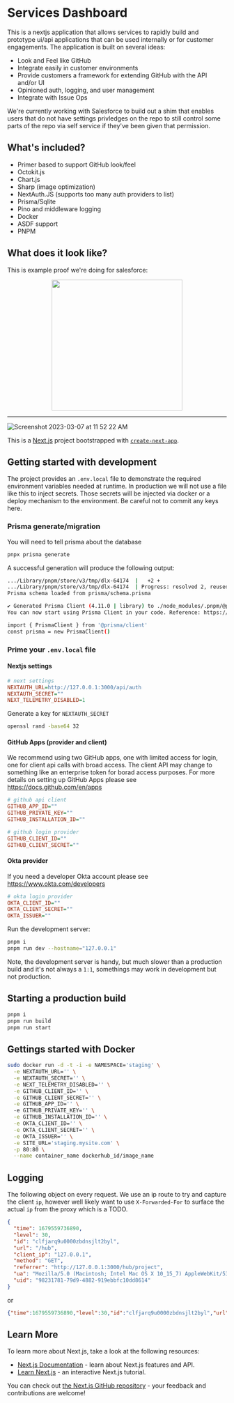 # Services Dashboard

This is a nextjs application that allows services to rapidly build and prototype ui/api applications that can be used internally or for customer engagements. The application is built on several ideas:

- Look and Feel like GitHub
- Integrate easily in customer environments
- Provide customers a framework for extending GitHub with the API and/or UI
- Opinioned auth, logging, and user management
- Integrate with Issue Ops 

We're currently working with Salesforce to build out a shim that enables users that do not have settings privledges on the repo to still control some parts of the repo via self service if they've been given that permission.

## What's included?

- Primer based to support GitHub look/feel
- Octokit.js
- Chart.js
- Sharp (image optimization)
- NextAuth.JS (supports too many auth providers to list)
- Prisma/Sqlite
- Pino and middleware logging
- Docker
- ASDF support
- PNPM

## What does it look like?

This is example proof we're doing for salesforce:

<p align="center">
<img src="https://user-images.githubusercontent.com/376532/225733348-a9c0cce6-0cf3-4ac0-be74-e779b5154160.png" width="300">
</p>
<hr>

![Screenshot 2023-03-07 at 11 52 22 AM](https://user-images.githubusercontent.com/376532/223537301-4372f2b1-52c1-44dc-8b1d-a49b3c5f38cc.png)


This is a [Next.js](https://nextjs.org/) project bootstrapped with [`create-next-app`](https://github.com/vercel/next.js/tree/canary/packages/create-next-app).

## Getting started with development

The project provides an `.env.local` file to demonstrate the required environment variables needed at runtime. In production we will not use a file like this to inject secrets. Those secrets will be injected via docker or a deploy mechanism to the environment. Be careful not to commit any keys here.

### Prisma generate/migration

You will need to tell prisma about the database

```bash
pnpx prisma generate
```

A successful generation will produce the following output:

```bash
.../Library/pnpm/store/v3/tmp/dlx-64174  |   +2 +
.../Library/pnpm/store/v3/tmp/dlx-64174  | Progress: resolved 2, reused 2, downloaded 0, added 2, done
Prisma schema loaded from prisma/schema.prisma

✔ Generated Prisma Client (4.11.0 | library) to ./node_modules/.pnpm/@prisma+client@4.11.0_prisma@4.11.0/node_modules/@prisma/client in 361ms
You can now start using Prisma Client in your code. Reference: https://pris.ly/d/client

import { PrismaClient } from '@prisma/client'
const prisma = new PrismaClient()
```

### Prime your `.env.local` file

#### Nextjs settings

```ini
# next settings
NEXTAUTH_URL=http://127.0.0.1:3000/api/auth
NEXTAUTH_SECRET=""
NEXT_TELEMETRY_DISABLED=1
```

Generate a key for `NEXTAUTH_SECRET`

```bash
openssl rand -base64 32
```

#### GitHub Apps (provider and client)

We recommend using two GitHub apps, one with limited access for login, one for client api calls with broad access. The client API may change to something like an enterprise token for borad access purposes. For more details on setting up GitHub Apps please see https://docs.github.com/en/apps

```ini
# github api client
GITHUB_APP_ID=""
GITHUB_PRIVATE_KEY=""
GITHUB_INSTALLATION_ID=""

# github login provider
GITHUB_CLIENT_ID=""
GITHUB_CLIENT_SECRET=""
```

#### Okta provider

If you need a developer Okta account please see https://www.okta.com/developers

```ini
# okta login provider
OKTA_CLIENT_ID=""
OKTA_CLIENT_SECRET=""
OKTA_ISSUER=""
```

Run the development server:

```bash
pnpm i
pnpm run dev --hostname="127.0.0.1" 
```

Note, the development server is handy, but much slower than a production build and it's not always a `1:1`, somethings may work in development but not production. 

## Starting a production build

```bash
pnpm i
pnpm run build
pnpm run start
```

## Gettings started with Docker

```bash
sudo docker run -d -t -i -e NAMESPACE='staging' \
  -e NEXTAUTH_URL='' \
  -e NEXTAUTH_SECRET='' \
  -e NEXT_TELEMETRY_DISABLED='' \
  -e GITHUB_CLIENT_ID='' \
  -e GITHUB_CLIENT_SECRET='' \
  -e GITHUB_APP_ID='' \ 
  -e GITHUB_PRIVATE_KEY='' \
  -e GITHUB_INSTALLATION_ID='' \
  -e OKTA_CLIENT_ID='' \
  -e OKTA_CLIENT_SECRET='' \
  -e OKTA_ISSUER='' \
  -e SITE_URL='staging.mysite.com' \
  -p 80:80 \
  --name container_name dockerhub_id/image_name
```

## Logging

The following object on every request. We use an ip route to try and capture the client `ip`, however well likely want to use `X-Forwarded-For` to surface the actual `ip` from the proxy which is a TODO.

```json
{
  "time": 1679559736890,
  "level": 30,
  "id": "clfjarq9u0000zbdnsjlt2byl",
  "url": "/hub",
  "client_ip": "127.0.0.1",
  "method": "GET",
  "referrer": "http://127.0.0.1:3000/hub/project",
  "ua": "Mozilla/5.0 (Macintosh; Intel Mac OS X 10_15_7) AppleWebKit/537.36 (KHTML, like Gecko) Chrome/111.0.0.0 Safari/537.36",
  "uid": "98231781-79d9-4882-919ebbfc10dd8614"
}
```
or
```json
{"time":1679559736890,"level":30,"id":"clfjarq9u0000zbdnsjlt2byl","url":"/hub","client_ip":"127.0.0.1","method":"GET","referrer":"http://127.0.0.1:3000/hub/project","ua":"Mozilla/5.0 (Macintosh; Intel Mac OS X 10_15_7) AppleWebKit/537.36 (KHTML, like Gecko) Chrome/111.0.0.0 Safari/537.36","uid":"98231781-79d9-4882-919ebbfc10dd8614"}
```


## Learn More

To learn more about Next.js, take a look at the following resources:

- [Next.js Documentation](https://nextjs.org/docs) - learn about Next.js features and API.
- [Learn Next.js](https://nextjs.org/learn) - an interactive Next.js tutorial.

You can check out [the Next.js GitHub repository](https://github.com/vercel/next.js/) - your feedback and contributions are welcome!
